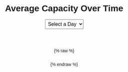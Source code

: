 <h1>Average Capacity Over Time</h1>

<!-- Day Selector Dropdown -->
<select id="daySelector">
    <option value="">Select a Day</option>
</select>

<canvas id="myChart"></canvas>

<style>
    body {
        font-family: Arial, sans-serif;
        margin: 20px;
        display: flex;
        flex-direction: column;
        align-items: center;
    }
    canvas {
        max-width: 800px;
        width: 100%;
        height: auto;
    }
    select {
        margin-bottom: 20px;
        font-size: 16px;
        padding: 5px;
    }
</style>

{% raw %}
<script src="https://cdn.jsdelivr.net/npm/chart.js"></script>

<script>
    const API_URL = 'https://ki-webfetch.onrender.com/api/average_capacity';

    let chart;
    let allData = {};

    const daysInOrder = ["Monday", "Tuesday", "Wednesday", "Thursday", "Friday", "Saturday", "Sunday"];

    fetch(API_URL)
        .then(response => {
            if (!response.ok) throw new Error('Network response was not ok');
            return response.json();
        })
        .then(data => {
            allData = data.reduce((acc, day) => {
                acc[day.DayOfWeek] = day.Data;
                return acc;
            }, {});

            const daySelector = document.getElementById('daySelector');
            daysInOrder.forEach(day => {
                if (allData[day]) {
                    const option = document.createElement('option');
                    option.value = day;
                    option.textContent = day;
                    daySelector.appendChild(option);
                }
            });

            const ctx = document.getElementById('myChart').getContext('2d');
            chart = new Chart(ctx, {
                type: 'line',
                data: {
                    labels: [],
                    datasets: [{
                        label: 'Average Capacity',
                        data: [],
                        borderColor: 'rgba(75, 192, 192, 1)',
                        backgroundColor: 'rgba(75, 192, 192, 0.2)',
                        borderWidth: 2,
                        fill: true
                    }]
                },
                options: {
                    responsive: true,
                    scales: {
                        y: {
                            beginAtZero: true,
                            title: { display: true, text: 'Capacity' }
                        },
                        x: {
                            title: { display: true, text: 'Time' }
                        }
                    }
                }
            });

            daySelector.addEventListener('change', event => {
                const selectedDay = event.target.value;
                if (selectedDay) updateChart(selectedDay);
            });
        })
        .catch(error => {
            console.error('Error fetching data:', error);
            document.body.innerHTML = '<h2>Error loading data</h2>';
        });

    function updateChart(day) {
        const dayData = allData[day] || [];
        const labels = dayData.map(entry => entry.TimeOfDay);
        const capacities = dayData.map(entry => entry.Capacity);

        chart.data.labels = labels;
        chart.data.datasets[0].data = capacities;
        chart.update();
    }
</script>
{% endraw %}

